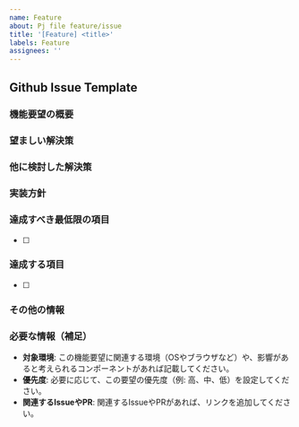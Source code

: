 ```yaml
---
name: Feature
about: Pj file feature/issue
title: '[Feature] <title>'  
labels: Feature
assignees: ''  
---
```



## Github Issue Template

### 機能要望の概要
<!-- 機能要望が関係している問題について、簡潔に説明してください。 例：〇〇がないために△△をする際に不便を感じる。 -->

### 望ましい解決策
<!-- 希望する解決策や実現したい機能について、具体的に説明してください。 -->

### 他に検討した解決策
<!-- 他に検討した解決策や機能があれば、具体的に説明してください。 -->


### 実装方針


### 達成すべき最低限の項目
<!-- Issueをクローズする条件 -->

- [ ]

### 達成する項目
<!-- 可能であれば手を付ける項目．できなくても問題はない -->

- [ ]

### その他の情報
<!-- 機能要望に関連する追加の情報や参考になるスクリーンショットがあれば、こちらに貼り付けてください。 -->

### 必要な情報（補足）

- **対象環境**: この機能要望に関連する環境（OSやブラウザなど）や、影響があると考えられるコンポーネントがあれば記載してください。
- **優先度**: 必要に応じて、この要望の優先度（例: 高、中、低）を設定してください。
- **関連するIssueやPR**: 関連するIssueやPRがあれば、リンクを追加してください。